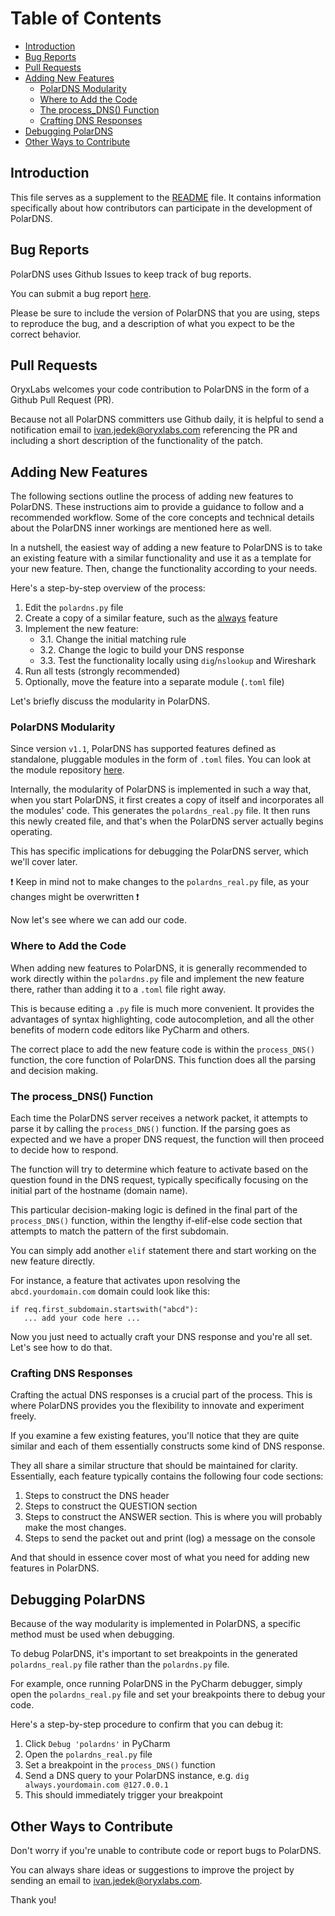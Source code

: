 # Table of Contents

- [Introduction](#introduction)
- [Bug Reports](#bug-reports)
- [Pull Requests](#pull-requests)
- [Adding New Features](#adding-new-features)
	- [PolarDNS Modularity](#polardns-modularity)
	- [Where to Add the Code](#where-to-add-the-code)
	- [The process_DNS() Function](#the-process-dns-function)
	- [Crafting DNS Responses](#crafting-dns-responses)
- [Debugging PolarDNS](#debugging)
- [Other Ways to Contribute](#other-ways-to-contribute)

## <a name="introduction"></a>Introduction

This file serves as a supplement to the [README](https://github.com/oryxlabs/PolarDNS/blob/main/README.md) file. It contains information specifically about how contributors can participate in the development of PolarDNS.

## <a name="bug-reports"></a>Bug Reports

PolarDNS uses Github Issues to keep track of bug reports.

You can submit a bug report [here](https://github.com/oryxlabs/PolarDNS/issues).

Please be sure to include the version of PolarDNS that you are using, steps to reproduce the bug, and a description of what you expect to be the correct behavior.

## <a name="pull-requests"></a>Pull Requests

OryxLabs welcomes your code contribution to PolarDNS in the form of a Github Pull Request (PR).

Because not all PolarDNS committers use Github daily, it is helpful to send a notification email to [ivan.jedek@oryxlabs.com](mailto:ivan.jedek@oryxlabs.com) referencing the PR and including a short description of the functionality of the patch.

## <a name="adding-new-features"></a>Adding New Features

The following sections outline the process of adding new features to PolarDNS. These instructions aim to provide a guidance to follow and a recommended workflow. Some of the core concepts and technical details about the PolarDNS inner workings are mentioned here as well.

In a nutshell, the easiest way of adding a new feature to PolarDNS is to take an existing feature with a similar functionality and use it as a template for your new feature. Then, change the functionality according to your needs.

Here's a step-by-step overview of the process:

1. Edit the `polardns.py` file
2. Create a copy of a similar feature, such as the [always](docs/catalogue/general-features.md#always-resolve-to-ip-always) feature
3. Implement the new feature:
   - 3.1. Change the initial matching rule
   - 3.2. Change the logic to build your DNS response
   - 3.3. Test the functionality locally using `dig`/`nslookup` and Wireshark
4. Run all tests (strongly recommended)
5. Optionally, move the feature into a separate module (`.toml` file)

Let's briefly discuss the modularity in PolarDNS.

### <a name="polardns-modularity"></a>PolarDNS Modularity

Since version `v1.1`, PolarDNS has supported features defined as standalone, pluggable modules in the form of `.toml` files. You can look at the module repository [here](https://github.com/oryxlabs/PolarDNS/tree/main/modules).

Internally, the modularity of PolarDNS is implemented in such a way that, when you start PolarDNS, it first creates a copy of itself and incorporates all the modules' code. This generates the `polardns_real.py` file. It then runs this newly created file, and that's when the PolarDNS server actually begins operating.

This has specific implications for debugging the PolarDNS server, which we'll cover later.

:exclamation: Keep in mind not to make changes to the `polardns_real.py` file, as your changes might be overwritten :exclamation:

Now let's see where we can add our code.

### <a name="where-to-add-the-code"></a>Where to Add the Code

When adding new features to PolarDNS, it is generally recommended to work directly within the `polardns.py` file and implement the new feature there, rather than adding it to a `.toml` file right away.

This is because editing a `.py` file is much more convenient. It provides the advantages of syntax highlighting, code autocompletion, and all the other benefits of modern code editors like PyCharm and others.

The correct place to add the new feature code is within the `process_DNS()` function, the core function of PolarDNS. This function does all the parsing and decision making.

### <a name="the-process-dns-function"></a>The process_DNS() Function

Each time the PolarDNS server receives a network packet, it attempts to parse it by calling the `process_DNS()` function. If the parsing goes as expected and we have a proper DNS request, the function will then proceed to decide how to respond.

The function will try to determine which feature to activate based on the question found in the DNS request, typically specifically focusing on the initial part of the hostname (domain name).

This particular decision-making logic is defined in the final part of the `process_DNS()` function, within the lengthy if-elif-else code section that attempts to match the pattern of the first subdomain.

You can simply add another `elif` statement there and start working on the new feature directly.

For instance, a feature that activates upon resolving the `abcd.yourdomain.com` domain could look like this:
```
if req.first_subdomain.startswith("abcd"):
   ... add your code here ...
```
Now you just need to actually craft your DNS response and you're all set. Let's see how to do that.

### <a name="crafting-dns-responses"></a>Crafting DNS Responses

Crafting the actual DNS responses is a crucial part of the process. This is where PolarDNS provides you the flexibility to innovate and experiment freely.

If you examine a few existing features, you'll notice that they are quite similar and each of them essentially constructs some kind of DNS response.

They all share a similar structure that should be maintained for clarity. Essentially, each feature typically contains the following four code sections:

1. Steps to construct the DNS header
2. Steps to construct the QUESTION section
3. Steps to construct the ANSWER section. This is where you will probably make the most changes.
4. Steps to send the packet out and print (log) a message on the console

And that should in essence cover most of what you need for adding new features in PolarDNS.

## <a name="debugging"></a>Debugging PolarDNS

Because of the way modularity is implemented in PolarDNS, a specific method must be used when debugging.

To debug PolarDNS, it's important to set breakpoints in the generated `polardns_real.py` file rather than the `polardns.py` file.

For example, once running PolarDNS in the PyCharm debugger, simply open the `polardns_real.py` file and set your breakpoints there to debug your code.

Here's a step-by-step procedure to confirm that you can debug it:
1. Click `Debug 'polardns'` in PyCharm
2. Open the `polardns_real.py` file
3. Set a breakpoint in the `process_DNS()` function
4. Send a DNS query to your PolarDNS instance, e.g. `dig always.yourdomain.com @127.0.0.1`
5. This should immediately trigger your breakpoint

## <a name="other-ways-to-contribute"></a>Other Ways to Contribute

Don't worry if you're unable to contribute code or report bugs to PolarDNS.

You can always share ideas or suggestions to improve the project by sending an email to [ivan.jedek@oryxlabs.com](mailto:ivan.jedek@oryxlabs.com).
 
Thank you!

